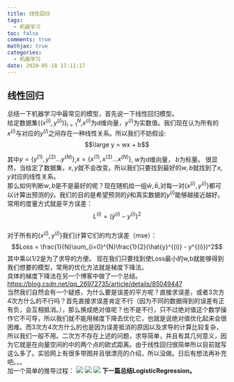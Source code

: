 ```yaml
---
title: 线性回归
tags:
  - 机器学习
toc: false
comments: true
mathjax: true
categories:
  - 机器学习
date: 2020-05-18 17:11:17
---
```

## 线性回归  

总结一下机器学习中最常见的模型，首先说一下线性回归模型。  
给定数据集$\{(x^(i), y^(i))\}_{i=1}^{N}$,$x^{(i)}$为d维向量，$y^{(i)}$为实数值。我们现在认为所有的$x^{(i)}$与对应的$y^{(i)}$之间存在一种线性关系。所以我们不妨假设: $$\large y = wx + b$$  

其中$y = \{y^{(1)},y^{(2)}...y^{(N)}\}$,$x = \{x^{(1)},x^{(2)}...x^{(N)}\}$, $w$为d维向量， $b$为标量。
很显然，当给定了数据集，$x,y$就不会改变。所以我们只要找到最好的$w, b$就找到了$x,y$对应的线性关系。  
那么如何判断$w,b$是不是最好的呢？现在随机给一组$\hat{w},\hat{b}$,对每一对$\{x^{(i)},y^{(i)}\}$都可以计算出预测的$\hat{y}$。我们的目的是希望预测的$\hat{y}$和真实数据的$y^{(i)}$能够越接近越好。常用的度量方式就是平方误差：$$L^{(i)} = (\hat y^{(i)} - y^{(i)})^2$$  
对于所有的$\{x^{(i)},y^{(i)}\}$我们计算它们的均方误差（mse）：$$Loss = \frac{1}{N}\sum_{i=0}^{N}\frac{1}{2}(\hat{y}^{(i)} - y^{(i)})^2$$ 
其中乘以1/2是为了求导的方便。
现在我们只要找到使Loss最小的w,b就能够得到我们想要的模型，常用的优化方法就是梯度下降法。  
具体的梯度下降法在另一个博客中做了一个总结。https://blog.csdn.net/qq_26972735/article/details/85049447  
当然我们自然会有一个疑惑，为什么要是误差的平方呢？直接求误差，或者3次方4次方什么的不行吗？首先直接求误差肯定不行（因为不同的数据得到的误差有正有负，会互相抵消。），那么换成绝对值呢？也不是不行，只不过绝对值这个数学操作它不可导，所以我们就不能用梯度下降去优化它，也就是说绝对值优化起来会很困难。而3次方4次方什么的也是因为误差抵消的原因以及求导的计算比较复杂，所以我们一般不用。二次方不存在上述的问题，求导简单，并且有其几何意义，因为它就是在向量空间的中的两个点的欧式距离。由于线性回归很简单所以目前就写这么多了。实验网上有很多带图并且很漂亮的介绍，所以没做。日后有想法再补充吧。。。  
加一个简单的推导过程：
![](https://img-blog.csdnimg.cn/20190314202146502.jpg?x-oss-process=image/watermark,type_ZmFuZ3poZW5naGVpdGk,shadow_10,text_aHR0cHM6Ly9ibG9nLmNzZG4ubmV0L3FxXzI2OTcyNzM1,size_16,color_FFFFFF,t_70)
![](https://img-blog.csdnimg.cn/20190314202203366.jpg?x-oss-process=image/watermark,type_ZmFuZ3poZW5naGVpdGk,shadow_10,text_aHR0cHM6Ly9ibG9nLmNzZG4ubmV0L3FxXzI2OTcyNzM1,size_16,color_FFFFFF,t_70)
![](https://img-blog.csdnimg.cn/20190314202213420.jpg?x-oss-process=image/watermark,type_ZmFuZ3poZW5naGVpdGk,shadow_10,text_aHR0cHM6Ly9ibG9nLmNzZG4ubmV0L3FxXzI2OTcyNzM1,size_16,color_FFFFFF,t_70)
**下一篇总结LogisticRegression。**